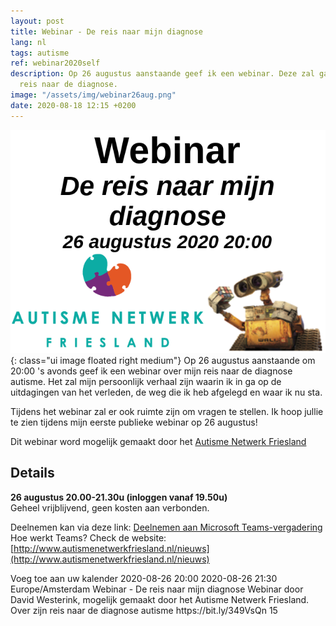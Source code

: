 ```yaml
---
layout: post
title: Webinar - De reis naar mijn diagnose
lang: nl
tags: autisme
ref: webinar2020self
description: Op 26 augustus aanstaande geef ik een webinar. Deze zal gaan over mijn
  reis naar de diagnose.
image: "/assets/img/webinar26aug.png"
date: 2020-08-18 12:15 +0200
---
```

![Webinar 26 augustus 2020](/assets/img/webinar26aug.png){: class="ui image floated right medium"}
Op 26 augustus aanstaande om 20:00 's avonds geef ik een webinar over mijn reis naar de diagnose autisme. Het zal mijn persoonlijk verhaal zijn waarin ik in ga op de uitdagingen van het verleden, de weg die ik heb afgelegd en waar ik nu sta.

Tijdens het webinar zal er ook ruimte zijn om vragen te stellen. Ik hoop jullie te zien tijdens mijn eerste publieke webinar op 26 augustus!

Dit webinar word mogelijk gemaakt door het [Autisme Netwerk Friesland](http://www.autismenetwerkfriesland.nl/nieuws)

## Details

**26 augustus 20.00-21.30u (inloggen vanaf 19.50u)**<br />
Geheel vrijblijvend, geen kosten aan verbonden.

Deelnemen kan via deze link: [Deelnemen aan Microsoft Teams-vergadering](https://bit.ly/349VsQn)<br />
Hoe werkt Teams? Check de website: [http://www.autismenetwerkfriesland.nl/nieuws](http://www.autismenetwerkfriesland.nl/nieuws)

<div title="Add to Calendar" class="addeventatc">
    Voeg toe aan uw kalender
    <span class="start">2020-08-26 20:00</span>
    <span class="end">2020-08-26 21:30</span>
    <span class="timezone">Europe/Amsterdam</span>
    <span class="title">Webinar - De reis naar mijn diagnose</span>
    <span class="description">Webinar door David Westerink, mogelijk gemaakt door het Autisme Netwerk Friesland. Over zijn reis naar de diagnose autisme</span>
    <span class="location">https://bit.ly/349VsQn</span>
    <span class="alarm_reminder">15</span>
</div>

